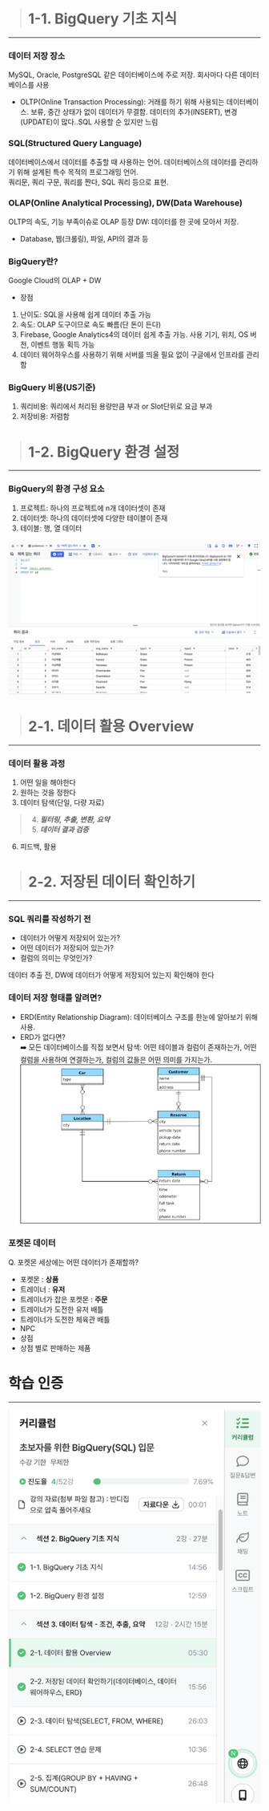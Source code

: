 > # 1-1. BigQuery 기초 지식
---

### 데이터 저장 장소   
MySQL, Oracle, PostgreSQL 같은 데이터베이스에 주로 저장. 회사마다 다른 데이터베이스를 사용
-  OLTP(Online Transaction Processing): 거래를 하기 위해 사용되는 데이터베이스. 보류, 중간 상태가 없이 데이터가 무결함. 데이터의 추가(INSERT), 변경(UPDATE)이 많다..SQL 사용할 순 있지만 느림
### SQL(Structured Query Language)  
데이터베이스에서 데이터를 추출할 때 사용하는 언어. 데이터베이스의 데이터를 관리하기 위해 설계된 특수 목적의 프로그래밍 언어.  
쿼리문, 쿼리 구문, 쿼리를 짠다, SQL 쿼리 등으로 표현.

### OLAP(Online Analytical Processing), DW(Data Warehouse)
OLTP의 속도, 기능 부족이슈로 OLAP 등장
DW: 데이터를 한 곳에 모아서 저장.
- Database, 웹(크롤링), 파일, API의 결과 등
### BigQuery란?
Google Cloud의 OLAP + DW
- 장점
1. 난이도: SQL을 사용해 쉽게 데이터 추출 가능
2. 속도: OLAP 도구이므로 속도 빠름(단 돈이 든다)
3. Firebase, Google Analytics4의 데이터 쉽게 추출 가능. 사용 기기, 위치, OS 버전, 이벤트 행동 획득 가능
4. 데이터 웨어하우스를 사용하기 위해 서버를 띄울 필요 없이 구글에서 인프라를 관리함

### BigQuery 비용(US기준)
1. 쿼리비용: 쿼리에서 처리된 용량만큼 부과 or Slot단위로 요금 부과
2. 저장비용: 저렴함

> # 1-2. BigQuery 환경 설정
---
### BigQuery의 환경 구성 요소
1) 프로젝트: 하나의 프로젝트에 n개 데이터셋이 존재
2) 데이터셋: 하나의 데이터셋에 다양한 테이블이 존재
3) 테이블: 행, 열 데이터

![alt text](../Assignment_25_1/images/i1.png)



> # 2-1. 데이터 활용 Overview
---
### 데이터 활용 과정
 1. 어떤 일을 해야한다
 2. 원하는 것을 정한다
 3. 데이터 탐색(단일, 다량 자료)
> 4. ***필터링, 추출, 변환, 요약***
> 5. ***데이터 결과 검증***
 6. 피드백, 활용


> # 2-2. 저장된 데이터 확인하기
---
### SQL 쿼리를 작성하기 전
- 데이터가 어떻게 저장되어 있는가?
- 어떤 데이터가 저장되어 있는가?
- 컬럼의 의미는 무엇인가?

데이터 추출 전, DW에 데이터가 어떻게 저장되어 있는지 확인해야 한다

### 데이터 저장 형태를 알려면?
- ERD(Entity Relationship Diagram): 데이터베이스 구조를 한눈에 알아보기 위해 사용.
- ERD가 없다면?  
➡️ 모든 데이터베이스를 직접 보면서 탐색: 어떤 테이블과 컬럼이 존재하는가, 어떤 컬럼을 사용하여 연결하는가, 컬럼의 값들은 어떤 의미를 가지는가.
![alt text](../Assignment_25_1/images/i2.jpg)
### 포켓몬 데이터
Q. 포켓몬 세상에는 어떤 데이터가 존재할까?
- 포켓몬 : **상품**
- 트레이너 : **유저**
- 트레이너가 잡은 포켓몬 : **주문**
- 트레이너가 도전한 유저 배틀
- 트레이너가 도전한 체육관 배틀 
- NPC
- 상점
- 상점 별로 판매하는 제품

# 학습 인증
---
![fin](../Assignment_25_1/images/i3.png)
